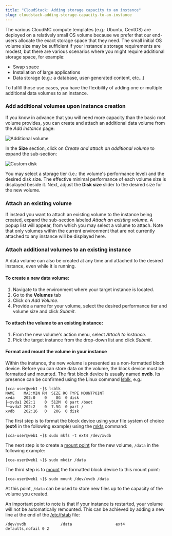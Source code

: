 ```yaml
---
title: "CloudStack: Adding storage capacity to an instance"
slug: cloudstack-adding-storage-capacity-to-an-instance
---
```



The various CloudMC compute templates (e.g.: Ubuntu, CentOS) are deployed on a relatively small OS volume because we prefer that our end-users allocate the exact storage space that they need. The small initial OS volume size may be sufficient if your instance's storage requirements are modest, but there are various scenarios where you might require additional storage space, for example:

- Swap space
- Installation of large applications
- Data storage (e.g.: a database, user-generated content, etc...)

To fulfill those use cases, you have the flexibility of adding one or multiple additional data volumes to an instance.

### Add additional volumes upon instance creation
If you know in advance that you will need more capacity than the basic root volume provides, you can create and attach an additional data volume from the *Add instance* page:

![Additional volume](/assets/secondary-volume-1-en.png)

In the **Size** section, click on *Create and attach an additional volume* to expand the sub-section:

![Custom disk](/assets/secondary-volume-2-en.png)

You may select a storage tier (i.e.: the volume's performance level) and the desired disk size. The effective minimal performance of each volume size is displayed beside it.  Next, adjust the **Disk size** slider to the desired size for the new volume.

### Attach an existing volume

If instead you want to attach an existing volume to the instance being created, expand the sub-section labeled *Attach an existing volume*. A popup list will appear, from which you may select a volume to attach.  Note that only volumes within the current environment that are not currently attached to any instance will be displayed here.

### Attach additional volumes to an existing instance
A data volume can also be created at any time and attached to the desired instance, even while it is running.

#### To create a new data volume:

1. Navigate to the environment where your target instance is located.
1. Go to the **Volumes** tab
1. Click on *Add Volume*.
1. Provide a name for your volume, select the desired performance tier and volume size and click *Submit*.

#### To attach the volume to an existing instance:

1. From the new volume's action menu, select *Attach to instance*.
1. Pick the target instance from the drop-down list and click *Submit*.

#### Format and mount the volume in your instance
Within the instance, the new volume is presented as a non-formatted block device. Before you can store data on the volume, the block device must be formatted and mounted. The first block device is usually named **xvdb**. Its presence can be confirmed using the Linux command [lsblk](http://manpages.courier-mta.org/htmlman8/lsblk.8.html), e.g.:

```
[cca-user@web1 ~]$ lsblk
NAME    MAJ:MIN RM  SIZE RO TYPE MOUNTPOINT
xvda    202:0    0    8G  0 disk
├─xvda1 202:1    0  512M  0 part /boot
└─xvda2 202:2    0  7.5G  0 part /
xvdb    202:16   0   20G  0 disk
```

The first step is to format the block device using your file system of choice (**ext4** in the following example) using the [mkfs](http://www.unixtutorial.org/2014/07/how-to-use-mkfs/) command:

```
[cca-user@web1 ~]$ sudo mkfs -t ext4 /dev/xvdb
```

The next step is to create a [mount point](http://www.linfo.org/mount_point.html) for the new volume, `/data` in the following example:

```
[cca-user@web1 ~]$ sudo mkdir /data
```

The third step is to [mount](http://www.linfo.org/mounting.html) the formatted block device to this mount point:

```
[cca-user@web1 ~]$ sudo mount /dev/xvdb /data
```

At this point, `/data` can be used to store new files up to the capacity of the volume you created.

An important point to note is that if your instance is restarted, your volume will not be automatically remounted. This can be achieved by adding a new line at the end of the [/etc/fstab](http://www.linfo.org/etc_fstab.html) file:

```
/dev/xvdb               /data                   ext4    defaults,nofail 0 2
```
